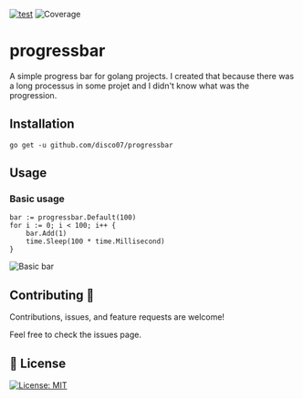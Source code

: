 [![test](https://github.com/disco07/progressbar/actions/workflows/test.yml/badge.svg?branch=main)](https://github.com/disco07/progressbar/actions/workflows/test.yml)
![Coverage](https://img.shields.io/badge/Coverage-100.0%25-brightgreen)

# progressbar
A simple progress bar for golang projects. I created that because there was a long processus in some projet and I didn't know what was the progression.


## Installation
```golang
go get -u github.com/disco07/progressbar
```

## Usage
### Basic usage
```golang
bar := progressbar.Default(100)
for i := 0; i < 100; i++ {
    bar.Add(1)
    time.Sleep(100 * time.Millisecond)
}
```
![Basic bar](examples/basic/progressbar.gif)

## Contributing 🤝
Contributions, issues, and feature requests are welcome!

Feel free to check the issues page.

## 📝 License
[![License: MIT](https://img.shields.io/badge/License-MIT-yellow.svg)](https://opensource.org/licenses/MIT)
